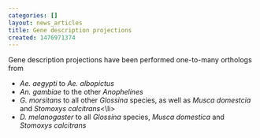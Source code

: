 ```yaml
---
categories: []
layout: news_articles
title: Gene description projections
created: 1476971374
---
```

Gene description projections have been performed one-to-many orthologs from
<ul> 
 <li><i>Ae. aegypti</i> to <i>Ae. albopictus</i></li>
  <li><i>An. gambiae</i> to the other <i>Anophelines</i></li>
  <li><i>G. morsitans</i> to all other <i>Glossina</i> species, as well as <i>Musca domestcia</i> and <i>Stomoxys calcitrans</i><\li>
  <li><i>D. melanogaster</i> to all <i>Glossina</i> species, <i>Musca domestica</i> and <i>Stomoxys calcitrans</i></li>
</ul>
